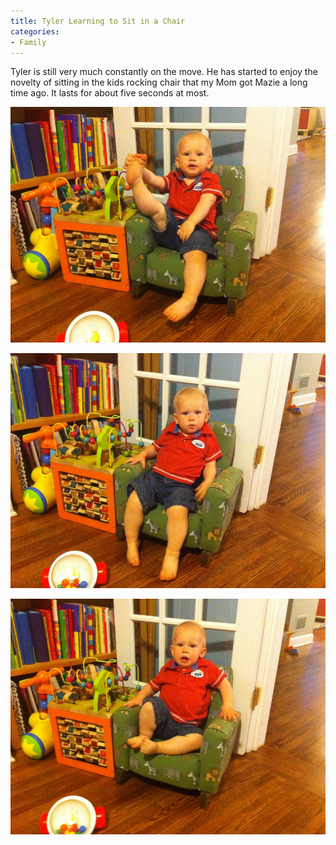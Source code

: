 ```yaml
---
title: Tyler Learning to Sit in a Chair
categories:
- Family
---
```


Tyler is still very much constantly on the move. He has started to enjoy the novelty of sitting in the kids rocking chair that my Mom got Mazie a long time ago. It lasts for about five seconds at most.



  
   ![](/assets/posts/2011/Tyler-Sitting-1.jpg)
  

  
   ![](/assets/posts/2011/Tyler-Sitting-2.jpg)
  

  
   ![](/assets/posts/2011/Tyler-Sitting-3.jpg)
  


